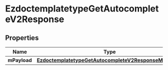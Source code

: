 
# EzdoctemplatetypeGetAutocompleteV2Response

## Properties
| Name | Type | Description | Notes |
| ------------ | ------------- | ------------- | ------------- |
| **mPayload** | [**EzdoctemplatetypeGetAutocompleteV2ResponseMPayload**](EzdoctemplatetypeGetAutocompleteV2ResponseMPayload.md) |  |  |



